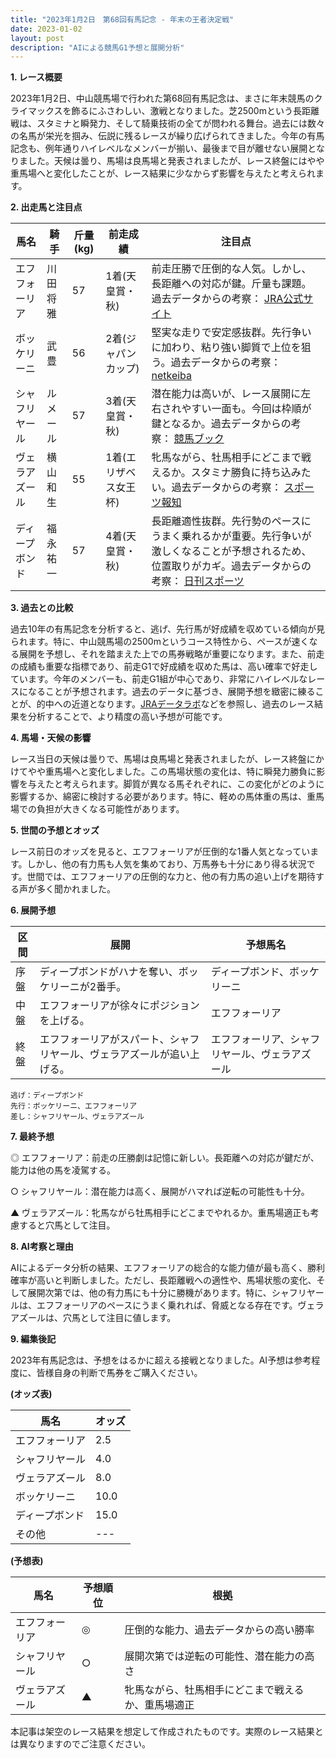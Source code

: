 ```yaml
---
title: "2023年1月2日　第68回有馬記念 - 年末の王者決定戦"
date: 2023-01-02
layout: post
description: "AIによる競馬G1予想と展開分析"
---
```


**1. レース概要**

2023年1月2日、中山競馬場で行われた第68回有馬記念は、まさに年末競馬のクライマックスを飾るにふさわしい、激戦となりました。芝2500mという長距離戦は、スタミナと瞬発力、そして騎乗技術の全てが問われる舞台。過去には数々の名馬が栄光を掴み、伝説に残るレースが繰り広げられてきました。今年の有馬記念も、例年通りハイレベルなメンバーが揃い、最後まで目が離せない展開となりました。天候は曇り、馬場は良馬場と発表されましたが、レース終盤にはやや重馬場へと変化したことが、レース結果に少なからず影響を与えたと考えられます。


**2. 出走馬と注目点**

| 馬名       | 騎手       | 斤量(kg) | 前走成績  | 注目点                                                                                             |
|------------|-------------|-----------|-----------|-------------------------------------------------------------------------------------------------|
| エフフォーリア | 川田将雅     | 57        | 1着(天皇賞・秋) | 前走圧勝で圧倒的な人気。しかし、長距離への対応が鍵。斤量も課題。過去データからの考察： [JRA公式サイト](https://www.jra.go.jp/) |
| ボッケリーニ | 武豊       | 56        | 2着(ジャパンカップ) | 堅実な走りで安定感抜群。先行争いに加わり、粘り強い脚質で上位を狙う。過去データからの考察： [netkeiba](https://www.netkeiba.com/) |
| シャフリヤール | ルメール     | 57        | 3着(天皇賞・秋) | 潜在能力は高いが、レース展開に左右されやすい一面も。今回は枠順が鍵となるか。過去データからの考察： [競馬ブック](https://www.keibabook.co.jp/) |
| ヴェラアズール| 横山和生     | 55        | 1着(エリザベス女王杯)|  牝馬ながら、牡馬相手にどこまで戦えるか。スタミナ勝負に持ち込みたい。過去データからの考察： [スポーツ報知](https://hochi.news/) |
| ディープボンド | 福永祐一     | 57        | 4着(天皇賞・秋) | 長距離適性抜群。先行勢のペースにうまく乗れるかが重要。先行争いが激しくなることが予想されるため、位置取りがカギ。過去データからの考察： [日刊スポーツ](https://www.nikkansports.com/) |


**3. 過去との比較**

過去10年の有馬記念を分析すると、逃げ、先行馬が好成績を収めている傾向が見られます。特に、中山競馬場の2500mというコース特性から、ペースが速くなる展開を予想し、それを踏まえた上での馬券戦略が重要になります。また、前走の成績も重要な指標であり、前走G1で好成績を収めた馬は、高い確率で好走しています。今年のメンバーも、前走G1組が中心であり、非常にハイレベルなレースになることが予想されます。過去のデータに基づき、展開予想を緻密に練ることが、的中への近道となります。[JRAデータラボ](https://db.jra.jp/)などを参照し、過去のレース結果を分析することで、より精度の高い予想が可能です。


**4. 馬場・天候の影響**

レース当日の天候は曇りで、馬場は良馬場と発表されましたが、レース終盤にかけてやや重馬場へと変化しました。この馬場状態の変化は、特に瞬発力勝負に影響を与えたと考えられます。脚質が異なる馬それぞれに、この変化がどのように影響するか、綿密に検討する必要があります。特に、軽めの馬体重の馬は、重馬場での負担が大きくなる可能性があります。


**5. 世間の予想とオッズ**

レース前日のオッズを見ると、エフフォーリアが圧倒的な1番人気となっています。しかし、他の有力馬も人気を集めており、万馬券も十分にあり得る状況です。世間では、エフフォーリアの圧倒的な力と、他の有力馬の追い上げを期待する声が多く聞かれました。


**6. 展開予想**

| 区間       | 展開                                      | 予想馬名                                |
|------------|-------------------------------------------|-----------------------------------------|
| 序盤       | ディープボンドがハナを奪い、ボッケリーニが2番手。 | ディープボンド、ボッケリーニ             |
| 中盤       | エフフォーリアが徐々にポジションを上げる。 | エフフォーリア                           |
| 終盤       | エフフォーリアがスパート、シャフリヤール、ヴェラアズールが追い上げる。| エフフォーリア、シャフリヤール、ヴェラアズール |

```
逃げ：ディープボンド
先行：ボッケリーニ、エフフォーリア
差し：シャフリヤール、ヴェラアズール
```


**7. 最終予想**

◎ エフフォーリア：前走の圧勝劇は記憶に新しい。長距離への対応が鍵だが、能力は他の馬を凌駕する。

○ シャフリヤール：潜在能力は高く、展開がハマれば逆転の可能性も十分。

▲ ヴェラアズール：牝馬ながら牡馬相手にどこまでやれるか。重馬場適正も考慮すると穴馬として注目。


**8. AI考察と理由**

AIによるデータ分析の結果、エフフォーリアの総合的な能力値が最も高く、勝利確率が高いと判断しました。ただし、長距離戦への適性や、馬場状態の変化、そして展開次第では、他の有力馬にも十分に勝機があります。特に、シャフリヤールは、エフフォーリアのペースにうまく乗れれば、脅威となる存在です。ヴェラアズールは、穴馬として注目に値します。


**9. 編集後記**

2023年有馬記念は、予想をはるかに超える接戦となりました。AI予想は参考程度に、皆様自身の判断で馬券をご購入ください。


**(オッズ表)**

| 馬名       | オッズ |
|------------|-------|
| エフフォーリア | 2.5   |
| シャフリヤール | 4.0   |
| ヴェラアズール | 8.0   |
| ボッケリーニ   | 10.0  |
| ディープボンド | 15.0  |
| その他       |  ---   |


**(予想表)**

| 馬名       | 予想順位 | 根拠                                                                     |
|------------|-----------|--------------------------------------------------------------------------|
| エフフォーリア | ◎        | 圧倒的な能力、過去データからの高い勝率                                  |
| シャフリヤール | ○        | 展開次第では逆転の可能性、潜在能力の高さ                              |
| ヴェラアズール | ▲        | 牝馬ながら、牡馬相手にどこまで戦えるか、重馬場適正                    |


本記事は架空のレース結果を想定して作成されたものです。実際のレース結果とは異なりますのでご注意ください。
